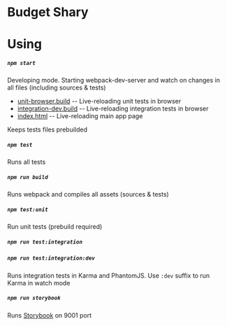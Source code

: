 # Budget Shary
# Using
##### **`npm start`**
Developing mode. Starting webpack-dev-server and watch on changes in all files (including sources & tests)
* [unit-browser.build](http://localhost:8080/webpack-dev-server/unit-browser.build) 
-- Live-reloading unit tests in browser
* [integration-dev.build](http://localhost:8080/webpack-dev-server/integration-dev.build) 
-- Live-reloading integration tests in browser
* [index.html](http://localhost:8080/webpack-dev-server/dist/index.html) 
-- Live-reloading main app page

Keeps tests files prebuilded

##### **`npm test`**
Runs all tests

##### **`npm run build`**
Runs webpack and compiles all assets (sources & tests)

##### **`npm test:unit`**
Run unit tests (prebuild required)

##### **`npm run test:integration`**
##### **`npm run test:integration:dev`**
Runs integration tests in Karma and PhantomJS. Use `:dev` suffix to run Karma in watch mode

##### **`npm run storybook`**
Runs [Storybook](https://github.com/kadirahq/react-storybook) on 9001 port
